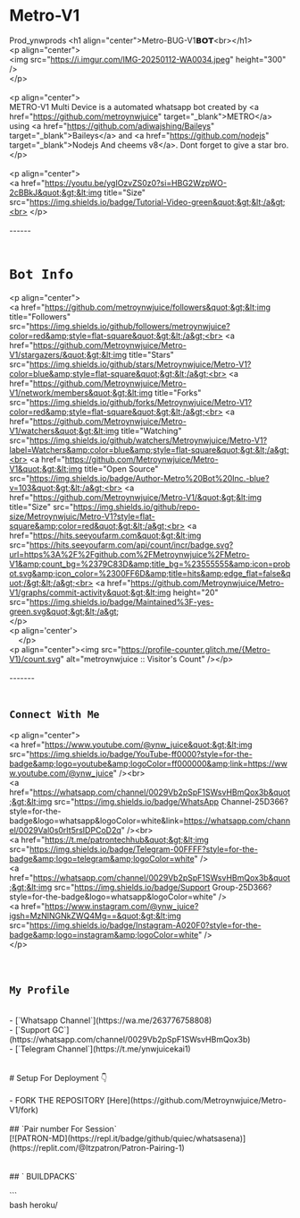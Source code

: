 # Metro-V1
Prod_ynwprods
&lt;h1 align=&quot;center&quot;&gt;Metro-BUG-V1𝗕𝗢𝗧&lt;br&gt;&lt;/h1&gt;<br>
&lt;p align=&quot;center&quot;&gt;<br>
&lt;img src=&quot;https://i.imgur.com/IMG-20250112-WA0034.jpeg&quot; height=&quot;300&quot; /&gt;<br>
&lt;/p&gt;<br>
<br>
&lt;p align=&quot;center&quot;&gt;<br>
METRO-V1 Multi Device is a automated whatsapp bot created by &lt;a href=&quot;https://github.com/metroynwjuice&quot; target=&quot;_blank&quot;&gt;METRO&lt;/a&gt; using &lt;a href=&quot;https://github.com/adiwajshing/Baileys&quot; target=&quot;_blank&quot;&gt;Baileys&lt;/a&gt; and &lt;a href=&quot;https://github.com/nodejs&quot; target=&quot;_blank&quot;&gt;Nodejs And cheems v8&lt;/a&gt;. Dont forget to give a star bro.<br>
&lt;/p&gt;<br>
<br>
&lt;p align=&quot;center&quot;&gt;<br>
&lt;a href=&quot;https://youtu.be/ygIOzvZS0z0?si=HBG2WzpWO-2cBBkJ&quot;&gt;&lt;img title=&quot;Size&quot; src=&quot;https://img.shields.io/badge/Tutorial-Video-green&quot;&gt;&lt;/a&gt;<br>
&lt;/p&gt;<br>
<br>
------<br>
<br>
# ```Bot Info```<br>
&lt;p align=&quot;center&quot;&gt;<br>
&lt;a href=&quot;https://github.com/metroynwjuice/followers&quot;&gt;&lt;img title=&quot;Followers&quot; src=&quot;https://img.shields.io/github/followers/metroynwjuice?color=red&amp;style=flat-square&quot;&gt;&lt;/a&gt;<br>
&lt;a href=&quot;https://github.com/Metroynwjuice/Metro-V1/stargazers/&quot;&gt;&lt;img title=&quot;Stars&quot; src=&quot;https://img.shields.io/github/stars/Metroynwjuice/Metro-V1?color=blue&amp;style=flat-square&quot;&gt;&lt;/a&gt;<br>
&lt;a href=&quot;https://github.com/Metroynwjuice/Metro-V1/network/members&quot;&gt;&lt;img title=&quot;Forks&quot; src=&quot;https://img.shields.io/github/forks/Metroynwjuice/Metro-V1?color=red&amp;style=flat-square&quot;&gt;&lt;/a&gt;<br>
&lt;a href=&quot;https://github.com/Metroynwjuice/Metro-V1/watchers&quot;&gt;&lt;img title=&quot;Watching&quot; src=&quot;https://img.shields.io/github/watchers/Metroynwjuice/Metro-V1?label=Watchers&amp;color=blue&amp;style=flat-square&quot;&gt;&lt;/a&gt;<br>
&lt;a href=&quot;https://github.com/Metroynwjuice/Metro-V1&quot;&gt;&lt;img title=&quot;Open Source&quot; src=&quot;https://img.shields.io/badge/Author-Metro%20Bot%20Inc.-blue?v=103&quot;&gt;&lt;/a&gt;<br>
&lt;a href=&quot;https://github.com/Metroynwjuice/Metro-V1/&quot;&gt;&lt;img title=&quot;Size&quot; src=&quot;https://img.shields.io/github/repo-size/Metroynwjuic/Metro-V1?style=flat-square&amp;color=red&quot;&gt;&lt;/a&gt;<br>
&lt;a href=&quot;https://hits.seeyoufarm.com&quot;&gt;&lt;img src=&quot;https://hits.seeyoufarm.com/api/count/incr/badge.svg?url=https%3A%2F%2Fgithub.com%2FMetroynwjuice%2FMetro-V1&amp;count_bg=%2379C83D&amp;title_bg=%23555555&amp;icon=probot.svg&amp;icon_color=%2300FF6D&amp;title=hits&amp;edge_flat=false&quot;/&gt;&lt;/a&gt;<br>
&lt;a href=&quot;https://github.com/Metroynwjuice/Metro-V1/graphs/commit-activity&quot;&gt;&lt;img height=&quot;20&quot; src=&quot;https://img.shields.io/badge/Maintained%3F-yes-green.svg&quot;&gt;&lt;/a&gt;&nbsp; <br>
&lt;/p&gt;<br>
&lt;p align=&apos;center&apos;&gt;<br>
&nbsp;&nbsp;&nbsp; &lt;/p&gt;<br>
&lt;p align=&quot;center&quot;&gt;&lt;img src=&quot;https://profile-counter.glitch.me/{Metro-V1}/count.svg&quot; alt=&quot;metroynwjuice :: Visitor&apos;s Count&quot; /&gt;&lt;/p&gt;<br>
<br>
-------<br>
<br>
## ```Connect With Me```<br>
&lt;p align=&quot;center&quot;&gt;<br>
&lt;a href=&quot;https://www.youtube.com/@ynw_juice&quot;&gt;&lt;img src=&quot;https://img.shields.io/badge/YouTube-ff0000?style=for-the-badge&amp;logo=youtube&amp;logoColor=ff000000&amp;link=https://www.youtube.com/@ynw_juice&quot; /&gt;&lt;br&gt;<br>
&lt;a href=&quot;https://whatsapp.com/channel/0029Vb2pSpF1SWsvHBmQox3b&quot;&gt;&lt;img src=&quot;https://img.shields.io/badge/WhatsApp Channel-25D366?style=for-the-badge&amp;logo=whatsapp&amp;logoColor=white&amp;link=https://whatsapp.com/channel/0029Val0s0rIt5rsIDPCoD2q&quot; /&gt;&lt;br&gt;<br>
&lt;a href=&quot;https://t.me/patrontechhub&quot;&gt;&lt;img src=&quot;https://img.shields.io/badge/Telegram-00FFFF?style=for-the-badge&amp;logo=telegram&amp;logoColor=white&quot; /&gt;<br>
&lt;a href=&quot;https://whatsapp.com/channel/0029Vb2pSpF1SWsvHBmQox3b&quot;&gt;&lt;img src=&quot;https://img.shields.io/badge/Support Group-25D366?style=for-the-badge&amp;logo=whatsapp&amp;logoColor=white&quot; /&gt;<br>
&lt;a href=&quot;https://www.instagram.com/@ynw_juice?igsh=MzNlNGNkZWQ4Mg==&quot;&gt;&lt;img src=&quot;https://img.shields.io/badge/Instagram-A020F0?style=for-the-badge&amp;logo=instagram&amp;logoColor=white&quot; /&gt;<br>
&lt;/p&gt;<br>
<br>
<br>
## ```My Profile```<br>
<br>
- [`Whatsapp Channel`](https://wa.me/263776758808)<br>
- [`Support GC`](https://whatsapp.com/channel/0029Vb2pSpF1SWsvHBmQox3b)<br>
- [`Telegram Channel`](https://t.me/ynwjuicekai1)<br>
<br>
<br>
# Setup For Deployment 👇<br>
<br>
- FORK THE REPOSITORY [Here](https://github.com/Metroynwjuice/Metro-V1/fork)<br>
<br>
## `Pair number For Session`<br>
[![PATRON-MD](https://repl.it/badge/github/quiec/whatsasena)](https://replit.com/@Itzpatron/Patron-Pairing-1)<br>
<br>
<br>
## ` BUILDPACKS`<br>
<br>
```<br>
bash heroku/
